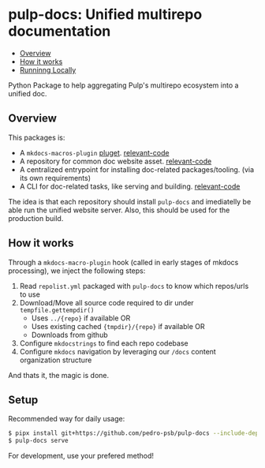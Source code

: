 # pulp-docs: Unified multirepo documentation

<!--toc:start-->
- [Overview](#overview)
- [How it works](#how-it-works)
- [Runninng Locally](#runninng-locally)
<!--toc:end-->

Python Package to help aggregating Pulp's multirepo ecosystem into a unified doc.

## Overview

This packages is:

- A `mkdocs-macros-plugin` [pluget](https://mkdocs-macros-plugin.readthedocs.io/en/latest/pluglets/). [relevant-code]()
- A repository for common doc website asset. [relevant-code](https://github.com/pedro-psb/pulp-docs/tree/main/src/pulp_docs/docs)
- A centralized entrypoint for installing doc-related packages/tooling. (via its own requirements)
- A CLI for doc-related tasks, like serving and building. [relevant-code](https://github.com/pedro-psb/pulp-docs/blob/main/src/pulp_docs/main.py)

The idea is that each repository should install `pulp-docs` and imediatelly be able run the unified website server.
Also, this should be used for the production build.

## How it works

Through a `mkdocs-macro-plugin` hook (called in early stages of mkdocs processing), we inject the following steps:

1. Read `repolist.yml` packaged with `pulp-docs` to know which repos/urls to use
1. Download/Move all source code required to dir under `tempfile.gettempdir()`
    - Uses `../{repo}` if available OR
    - Uses existing cached `{tmpdir}/{repo}` if available OR
    - Downloads from github
1. Configure `mkdocstrings` to find each repo codebase
1. Configure `mkdocs` navigation by leveraging our `/docs` content organization structure

And thats it, the magic is done.

## Setup

Recommended way for daily usage:

```bash
$ pipx install git+https://github.com/pedro-psb/pulp-docs --include-deps
$ pulp-docs serve
```

For development, use your prefered method!

